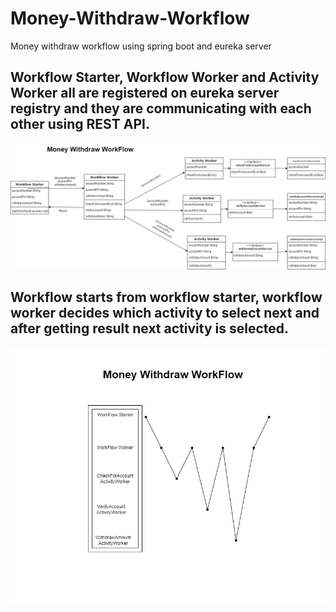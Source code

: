 # Money-Withdraw-Workflow
Money withdraw workflow using spring boot and eureka server

## Workflow Starter, Workflow Worker and Activity Worker all are registered on eureka server registry and they are communicating with each other using REST API.
![alt text](https://github.com/Nice-Internship-2022-23/Money-Withdraw-Workflow/blob/main/money_withdrawal_spring.drawio.png?row=true)

## Workflow starts from workflow starter, workflow worker decides which activity to select next and after getting result next activity is selected.

![alt text](https://github.com/Nice-Internship-2022-23/Money-Withdraw-Workflow/blob/main/workflow_image.drawio%20(1).png?row=true)
